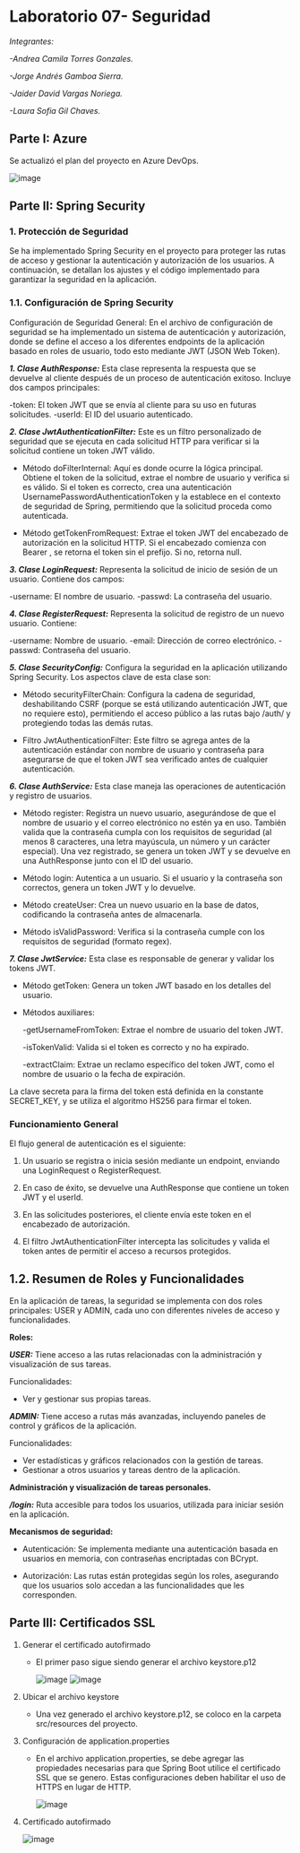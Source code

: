 # Laboratorio 07- Seguridad
*Integrantes:*

*-Andrea Camila Torres Gonzales.*

*-Jorge Andrés Gamboa Sierra.*

*-Jaider David Vargas Noriega.*

*-Laura Sofia Gil Chaves.*

## Parte I: Azure
Se actualizó el plan del proyecto en Azure DevOps.

![image](https://github.com/user-attachments/assets/6e77b939-2626-48e3-bb6d-a63d9fb1ada6)

## Parte II: Spring Security

### 1. Protección de Seguridad
Se ha implementado Spring Security en el proyecto para proteger las rutas de acceso y gestionar la autenticación y autorización de los usuarios. A continuación, se detallan los ajustes y el código implementado para garantizar la seguridad en la aplicación.

### 1.1. Configuración de Spring Security
Configuración de Seguridad General: En el archivo de configuración de seguridad se ha implementado un sistema de autenticación y autorización, donde se define el acceso a los diferentes endpoints de la aplicación basado en roles de usuario, todo esto mediante  JWT (JSON Web Token).

***1. Clase AuthResponse:***  Esta clase representa la respuesta que se devuelve al cliente después de un proceso de autenticación exitoso. Incluye dos campos principales:
   
 -token: El token JWT que se envía al cliente para su uso en futuras solicitudes.
 -userId: El ID del usuario autenticado.

***2. Clase JwtAuthenticationFilter:*** Este es un filtro personalizado de seguridad que se ejecuta en cada solicitud HTTP para verificar si la solicitud contiene un token JWT válido.

 - Método doFilterInternal: Aquí es donde ocurre la lógica principal. Obtiene el token de la solicitud, extrae el nombre de usuario y verifica si es válido. Si el token es correcto, crea una autenticación UsernamePasswordAuthenticationToken y la establece en el contexto de seguridad de Spring, permitiendo que la solicitud proceda como autenticada.
    
- Método getTokenFromRequest: Extrae el token JWT del encabezado de autorización en la solicitud HTTP. Si el encabezado comienza con Bearer , se retorna el token sin el prefijo. Si no, retorna null.

***3. Clase LoginRequest:*** Representa la solicitud de inicio de sesión de un usuario. Contiene dos campos:

 -username: El nombre de usuario.
 -passwd: La contraseña del usuario.

***4. Clase RegisterRequest:***  Representa la solicitud de registro de un nuevo usuario. Contiene:

 -username: Nombre de usuario.
 -email: Dirección de correo electrónico.
 -passwd: Contraseña del usuario.

***5. Clase SecurityConfig:***  Configura la seguridad en la aplicación utilizando Spring Security. Los aspectos clave de esta clase son:

 - Método securityFilterChain: Configura la cadena de seguridad, deshabilitando CSRF (porque se está utilizando autenticación JWT,  que no requiere esto), permitiendo el acceso público a las rutas bajo /auth/ y protegiendo todas las demás rutas.
      
 - Filtro JwtAuthenticationFilter: Este filtro se agrega antes de la autenticación estándar con nombre de usuario y contraseña para asegurarse de que el token JWT sea verificado antes de cualquier autenticación.

***6. Clase AuthService:***  Esta clase maneja las operaciones de autenticación y registro de usuarios.

 - Método register: Registra un nuevo usuario, asegurándose de que el nombre de usuario y el correo electrónico no estén ya en uso. También valida que la contraseña cumpla con los requisitos de seguridad (al menos 8 caracteres, una letra mayúscula, un número y un carácter especial). Una vez registrado, se genera un token JWT y se devuelve en una AuthResponse junto con el ID del usuario.
 
 - Método login: Autentica a un usuario. Si el usuario y la contraseña son correctos, genera un token JWT y lo devuelve.
	  
 - Método createUser: Crea un nuevo usuario en la base de datos, codificando la contraseña antes de almacenarla.
	  
 - Método isValidPassword: Verifica si la contraseña cumple con los requisitos de seguridad (formato regex).
      
***7. Clase JwtService:***  Esta clase es responsable de generar y validar los tokens JWT.

 - Método getToken: Genera un token JWT basado en los detalles del usuario.
 
 - Métodos auxiliares:
 
	 -getUsernameFromToken: Extrae el nombre de usuario del token JWT.
	 
	 -isTokenValid: Valida si el token es correcto y no ha expirado.
	 
	 -extractClaim: Extrae un reclamo específico del token JWT, como el nombre de usuario o la fecha de expiración.

La clave secreta para la firma del token está definida en la constante SECRET_KEY, y se utiliza el algoritmo HS256 para firmar el token.

### Funcionamiento General
El flujo general de autenticación es el siguiente:

 1. Un usuario se registra o inicia sesión mediante un endpoint, enviando una LoginRequest o RegisterRequest.
 
 2.  En caso de éxito, se devuelve una AuthResponse que contiene un token JWT y el userId.
 
 3. En las solicitudes posteriores, el cliente envía este token en el encabezado de autorización.

 4. El filtro JwtAuthenticationFilter intercepta las solicitudes y valida el token antes de permitir el acceso a recursos protegidos.
   
## 1.2. Resumen de Roles y Funcionalidades

En la aplicación de tareas, la seguridad se implementa con dos roles principales: USER y ADMIN, cada uno con diferentes niveles de acceso y funcionalidades.

**Roles:**

***USER:*** Tiene acceso a las rutas relacionadas con la administración y visualización de sus tareas.

Funcionalidades:

- Ver y gestionar sus propias tareas.

***ADMIN:***  Tiene acceso a rutas más avanzadas, incluyendo paneles de control y gráficos de la aplicación.

Funcionalidades:

- Ver estadísticas y gráficos relacionados con la gestión de tareas.
- Gestionar a otros usuarios y tareas dentro de la aplicación.


**Administración y visualización de tareas personales.**

***/login:***  Ruta accesible para todos los usuarios, utilizada para iniciar sesión en la aplicación.

**Mecanismos de seguridad:**

- Autenticación: Se implementa mediante una autenticación basada en usuarios en memoria, con contraseñas encriptadas con BCrypt.

- Autorización: Las rutas están protegidas según los roles, asegurando que los usuarios solo accedan a las funcionalidades que les corresponden.

## Parte III: Certificados SSL

1. Generar el certificado autofirmado
   
    - El primer paso sigue siendo generar el archivo keystore.p12
  
      ![image](https://github.com/user-attachments/assets/c03142e6-3b01-400c-8d22-10e7d4cc53ae)
      ![image](https://github.com/user-attachments/assets/9670b42e-38ea-43c0-b104-eab7752f1910)

2. Ubicar el archivo keystore
   
    - Una vez generado el archivo keystore.p12,  se coloco en la carpeta src/resources del proyecto.

3. Configuración de application.properties
   
    - En el archivo application.properties, se debe agregar las propiedades necesarias para que Spring Boot utilice el certificado SSL que se genero. Estas configuraciones deben habilitar el uso de HTTPS en lugar de HTTP.
 
      ![image](https://github.com/user-attachments/assets/e881bcf9-21df-43c3-bc70-e7364ed9f1b0)

 4. Certificado autofirmado

    ![image](https://github.com/user-attachments/assets/dc889801-7d9f-4c2b-a581-4e268790305d)


      
